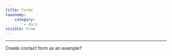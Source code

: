 ```yaml
---
title: Forms
taxonomy:
    category:
        - docs
visible: true
---
```


---

Create contact form as an example?